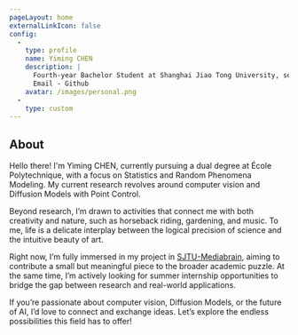 ```yaml
---
pageLayout: home
externalLinkIcon: false
config:
  -
    type: profile
    name: Yiming CHEN
    description: |
      Fourth-year Bachelor Student at Shanghai Jiao Tong University, second year of dual degree at École Polytechnique.
      Email - Github
    avatar: /images/personal.png
  -
    type: custom
---
```


## About

Hello there! I'm Yiming CHEN, currently pursuing a dual degree at École Polytechnique, with a focus on Statistics and Random Phenomena Modeling. My current research revolves around computer vision and Diffusion Models with Point Control. 

Beyond research, I’m drawn to activities that connect me with both creativity and nature, such as horseback riding, gardening, and music. To me, life is a delicate interplay between the logical precision of science and the intuitive beauty of art.

Right now, I’m fully immersed in my project in [SJTU-Mediabrain](https://mediabrain.sjtu.edu.cn/), aiming to contribute a small but meaningful piece to the broader academic puzzle. At the same time, I’m actively looking for summer internship opportunities to bridge the gap between research and real-world applications.

If you’re passionate about computer vision, Diffusion Models, or the future of AI, I’d love to connect and exchange ideas. Let’s explore the endless possibilities this field has to offer!